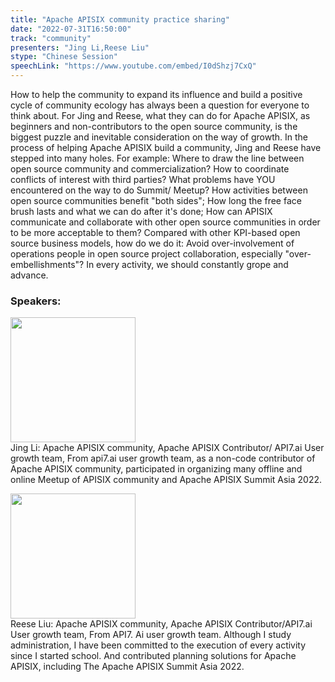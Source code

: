 ```yaml
---
title: "Apache APISIX community practice sharing"
date: "2022-07-31T16:50:00"
track: "community"
presenters: "Jing Li,Reese Liu"
stype: "Chinese Session"
speechLink: "https://www.youtube.com/embed/I0dShzj7CxQ"
---
```

How to help the community to expand its influence and build a positive cycle of community ecology has always been a question for everyone to think about. For Jing and Reese, what they can do for Apache APISIX, as beginners and non-contributors to the open source community, is the biggest puzzle and inevitable consideration on the way of growth.
In the process of helping Apache APISIX build a community, Jing and Reese have stepped into many holes. For example: Where to draw the line between open source community and commercialization? How to coordinate conflicts of interest with third parties? What problems have YOU encountered on the way to do Summit/ Meetup? How activities between open source communities benefit "both sides"; How long the free face brush lasts and what we can do after it's done; How can APISIX communicate and collaborate with other open source communities in order to be more acceptable to them? Compared with other KPI-based open source business models, how do we do it: Avoid over-involvement of operations people in open source project collaboration, especially "over-embellishments"? In every activity, we should constantly grope and advance.
 ### Speakers: 
 <img src="images/speaker/1058.png" width="200" /><br>Jing Li: Apache APISIX community, Apache APISIX Contributor/ API7.ai User growth team, From api7.ai user growth team, as a non-code contributor of Apache APISIX community, participated in organizing many offline and online Meetup of APISIX community and Apache APISIX Summit Asia 2022.

 <img src="images/speaker/1058_2.png" width="200" /><br>Reese Liu: Apache APISIX community, Apache APISIX Contributor/API7.ai User growth team, From API7. Ai user growth team. Although I study administration, I have been committed to the execution of every activity since I started school. And contributed planning solutions for Apache APISIX, including The Apache APISIX Summit Asia 2022.

 